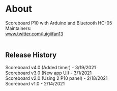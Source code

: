 # About
Scoreboard P10 with Arduino and Bluetooth HC-05<br/>
Maintainers:<br/>www.twitter.com/luigiifan13
<br>
<br><h2>Release History</h2>
Scoreboard v4.0 (Added timer) - 3/19/2021
<br>Scoreboard v3.0 (New app UI) - 3/1/2021
<br>Scoreboard v2.0 (Using 2 P10 panel) - 2/18/2021
<br>Scoreboard v1.0 - 2/14/2021
